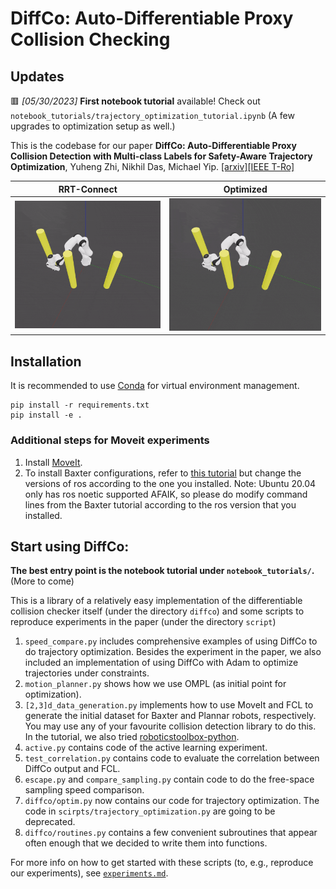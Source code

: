 # DiffCo: Auto-Differentiable Proxy Collision Checking

## Updates
<!-- <span style="color:red"> [*NEW*]</span>  -->
🟥 *[05/30/2023]* **First notebook tutorial** available! Check out `notebook_tutorials/trajectory_optimization_tutorial.ipynb`
(A few upgrades to optimization setup as well.)

This is the codebase for our paper **DiffCo: Auto-Differentiable Proxy Collision Detection with Multi-class Labels for Safety-Aware Trajectory Optimization**, Yuheng Zhi, Nikhil Das, Michael Yip. [[arxiv]](https://arxiv.org/abs/2102.07413)[[IEEE T-Ro]](https://ieeexplore.ieee.org/document/9747928)

RRT-Connect             |  Optimized
:-------------------------:|:-------------------------:
![image](assets/readme-img/rrtconnect.gif) | ![image](assets/readme-img/rrtconnect+optimize.gif)

## Installation
It is recommended to use [Conda](https://docs.conda.io/projects/conda/en/latest/user-guide/getting-started.html) for virtual environment management.
```
pip install -r requirements.txt
pip install -e .
```
### Additional steps for Moveit experiments
1. Install [MoveIt](https://moveit.ros.org/install/).
2. To install Baxter configurations, refer to [this tutorial](https://github.com/RethinkRobotics/sdk-docs/wiki/MoveIt-Tutorial) but change the versions of ros according to the one you installed. Note: Ubuntu 20.04 only has ros noetic supported AFAIK, so please do modify command lines from the Baxter tutorial according to the ros version that you installed.

## Start using DiffCo:
**The best entry point is the notebook tutorial under `notebook_tutorials/`.** (More to come)

This is a library of a relatively easy implementation of the differentiable collision checker itself (under the directory `diffco`) and some scripts to reproduce experiments in the paper (under the directory `script`)
1. `speed_compare.py` includes comprehensive examples of using DiffCo to do trajectory optimization. Besides the experiment in the paper, we also included an implementation of using DiffCo with Adam to optimize trajectories under constraints. 
2. `motion_planner.py` shows how we use OMPL (as initial point for optimization).
3. `[2,3]d_data_generation.py` implements how to use MoveIt and FCL to generate the initial dataset for Baxter and Plannar robots, respectively. You may use any of your favourite collision detection library to do this. In the tutorial, we also tried [roboticstoolbox-python](https://github.com/petercorke/robotics-toolbox-python).
4. `active.py` contains code of the active learning experiment.
5. `test_correlation.py` contains code to evaluate the correlation between DiffCo output and FCL.
6. `escape.py` and `compare_sampling.py` contain code to do the free-space sampling speed comparison.
7. `diffco/optim.py` now contains our code for trajectory optimization. The code in `scirpts/trajectory_optimization.py` are going to be deprecated.
8. `diffco/routines.py` contains a few convenient subroutines that appear often enough that we decided to write them into functions.

For more info on how to get started with these scripts (to, e.g., reproduce our experiments), see [`experiments.md`](experiments.md).


